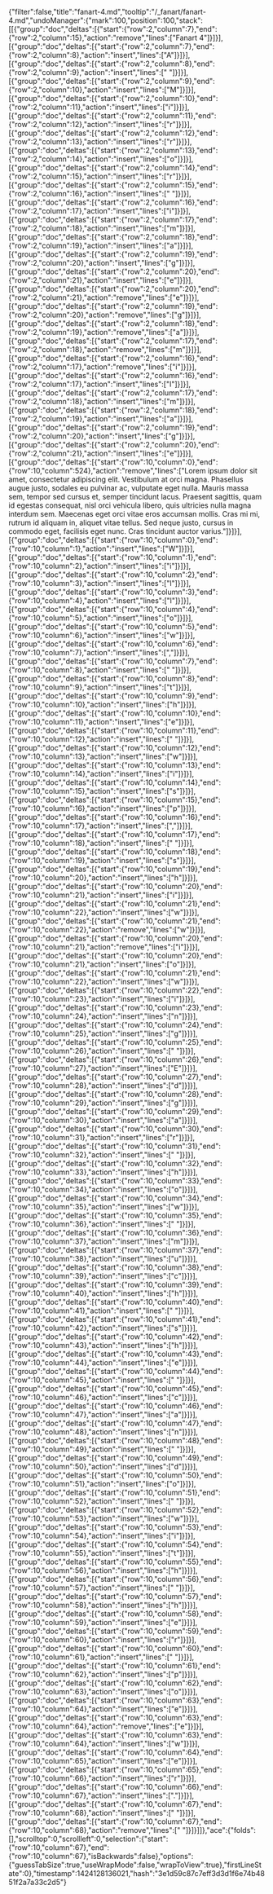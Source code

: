 {"filter":false,"title":"fanart-4.md","tooltip":"/_fanart/fanart-4.md","undoManager":{"mark":100,"position":100,"stack":[[{"group":"doc","deltas":[{"start":{"row":2,"column":7},"end":{"row":2,"column":15},"action":"remove","lines":["Fanart 4"]}]}],[{"group":"doc","deltas":[{"start":{"row":2,"column":7},"end":{"row":2,"column":8},"action":"insert","lines":["A"]}]}],[{"group":"doc","deltas":[{"start":{"row":2,"column":8},"end":{"row":2,"column":9},"action":"insert","lines":[" "]}]}],[{"group":"doc","deltas":[{"start":{"row":2,"column":9},"end":{"row":2,"column":10},"action":"insert","lines":["M"]}]}],[{"group":"doc","deltas":[{"start":{"row":2,"column":10},"end":{"row":2,"column":11},"action":"insert","lines":["i"]}]}],[{"group":"doc","deltas":[{"start":{"row":2,"column":11},"end":{"row":2,"column":12},"action":"insert","lines":["r"]}]}],[{"group":"doc","deltas":[{"start":{"row":2,"column":12},"end":{"row":2,"column":13},"action":"insert","lines":["r"]}]}],[{"group":"doc","deltas":[{"start":{"row":2,"column":13},"end":{"row":2,"column":14},"action":"insert","lines":["o"]}]}],[{"group":"doc","deltas":[{"start":{"row":2,"column":14},"end":{"row":2,"column":15},"action":"insert","lines":["r"]}]}],[{"group":"doc","deltas":[{"start":{"row":2,"column":15},"end":{"row":2,"column":16},"action":"insert","lines":[" "]}]}],[{"group":"doc","deltas":[{"start":{"row":2,"column":16},"end":{"row":2,"column":17},"action":"insert","lines":["i"]}]}],[{"group":"doc","deltas":[{"start":{"row":2,"column":17},"end":{"row":2,"column":18},"action":"insert","lines":["m"]}]}],[{"group":"doc","deltas":[{"start":{"row":2,"column":18},"end":{"row":2,"column":19},"action":"insert","lines":["a"]}]}],[{"group":"doc","deltas":[{"start":{"row":2,"column":19},"end":{"row":2,"column":20},"action":"insert","lines":["g"]}]}],[{"group":"doc","deltas":[{"start":{"row":2,"column":20},"end":{"row":2,"column":21},"action":"insert","lines":["e"]}]}],[{"group":"doc","deltas":[{"start":{"row":2,"column":20},"end":{"row":2,"column":21},"action":"remove","lines":["e"]}]}],[{"group":"doc","deltas":[{"start":{"row":2,"column":19},"end":{"row":2,"column":20},"action":"remove","lines":["g"]}]}],[{"group":"doc","deltas":[{"start":{"row":2,"column":18},"end":{"row":2,"column":19},"action":"remove","lines":["a"]}]}],[{"group":"doc","deltas":[{"start":{"row":2,"column":17},"end":{"row":2,"column":18},"action":"remove","lines":["m"]}]}],[{"group":"doc","deltas":[{"start":{"row":2,"column":16},"end":{"row":2,"column":17},"action":"remove","lines":["i"]}]}],[{"group":"doc","deltas":[{"start":{"row":2,"column":16},"end":{"row":2,"column":17},"action":"insert","lines":["I"]}]}],[{"group":"doc","deltas":[{"start":{"row":2,"column":17},"end":{"row":2,"column":18},"action":"insert","lines":["m"]}]}],[{"group":"doc","deltas":[{"start":{"row":2,"column":18},"end":{"row":2,"column":19},"action":"insert","lines":["a"]}]}],[{"group":"doc","deltas":[{"start":{"row":2,"column":19},"end":{"row":2,"column":20},"action":"insert","lines":["g"]}]}],[{"group":"doc","deltas":[{"start":{"row":2,"column":20},"end":{"row":2,"column":21},"action":"insert","lines":["e"]}]}],[{"group":"doc","deltas":[{"start":{"row":10,"column":0},"end":{"row":10,"column":524},"action":"remove","lines":["Lorem ipsum dolor sit amet, consectetur adipiscing elit. Vestibulum at orci magna. Phasellus augue justo, sodales eu pulvinar ac, vulputate eget nulla. Mauris massa sem, tempor sed cursus et, semper tincidunt lacus. Praesent sagittis, quam id egestas consequat, nisl orci vehicula libero, quis ultricies nulla magna interdum sem. Maecenas eget orci vitae eros accumsan mollis. Cras mi mi, rutrum id aliquam in, aliquet vitae tellus. Sed neque justo, cursus in commodo eget, facilisis eget nunc. Cras tincidunt auctor varius."]}]}],[{"group":"doc","deltas":[{"start":{"row":10,"column":0},"end":{"row":10,"column":1},"action":"insert","lines":["W"]}]}],[{"group":"doc","deltas":[{"start":{"row":10,"column":1},"end":{"row":10,"column":2},"action":"insert","lines":["i"]}]}],[{"group":"doc","deltas":[{"start":{"row":10,"column":2},"end":{"row":10,"column":3},"action":"insert","lines":["l"]}]}],[{"group":"doc","deltas":[{"start":{"row":10,"column":3},"end":{"row":10,"column":4},"action":"insert","lines":["l"]}]}],[{"group":"doc","deltas":[{"start":{"row":10,"column":4},"end":{"row":10,"column":5},"action":"insert","lines":["o"]}]}],[{"group":"doc","deltas":[{"start":{"row":10,"column":5},"end":{"row":10,"column":6},"action":"insert","lines":["w"]}]}],[{"group":"doc","deltas":[{"start":{"row":10,"column":6},"end":{"row":10,"column":7},"action":"insert","lines":[","]}]}],[{"group":"doc","deltas":[{"start":{"row":10,"column":7},"end":{"row":10,"column":8},"action":"insert","lines":[" "]}]}],[{"group":"doc","deltas":[{"start":{"row":10,"column":8},"end":{"row":10,"column":9},"action":"insert","lines":["t"]}]}],[{"group":"doc","deltas":[{"start":{"row":10,"column":9},"end":{"row":10,"column":10},"action":"insert","lines":["h"]}]}],[{"group":"doc","deltas":[{"start":{"row":10,"column":10},"end":{"row":10,"column":11},"action":"insert","lines":["e"]}]}],[{"group":"doc","deltas":[{"start":{"row":10,"column":11},"end":{"row":10,"column":12},"action":"insert","lines":[" "]}]}],[{"group":"doc","deltas":[{"start":{"row":10,"column":12},"end":{"row":10,"column":13},"action":"insert","lines":["w"]}]}],[{"group":"doc","deltas":[{"start":{"row":10,"column":13},"end":{"row":10,"column":14},"action":"insert","lines":["i"]}]}],[{"group":"doc","deltas":[{"start":{"row":10,"column":14},"end":{"row":10,"column":15},"action":"insert","lines":["s"]}]}],[{"group":"doc","deltas":[{"start":{"row":10,"column":15},"end":{"row":10,"column":16},"action":"insert","lines":["p"]}]}],[{"group":"doc","deltas":[{"start":{"row":10,"column":16},"end":{"row":10,"column":17},"action":"insert","lines":[","]}]}],[{"group":"doc","deltas":[{"start":{"row":10,"column":17},"end":{"row":10,"column":18},"action":"insert","lines":[" "]}]}],[{"group":"doc","deltas":[{"start":{"row":10,"column":18},"end":{"row":10,"column":19},"action":"insert","lines":["s"]}]}],[{"group":"doc","deltas":[{"start":{"row":10,"column":19},"end":{"row":10,"column":20},"action":"insert","lines":["h"]}]}],[{"group":"doc","deltas":[{"start":{"row":10,"column":20},"end":{"row":10,"column":21},"action":"insert","lines":["i"]}]}],[{"group":"doc","deltas":[{"start":{"row":10,"column":21},"end":{"row":10,"column":22},"action":"insert","lines":["w"]}]}],[{"group":"doc","deltas":[{"start":{"row":10,"column":21},"end":{"row":10,"column":22},"action":"remove","lines":["w"]}]}],[{"group":"doc","deltas":[{"start":{"row":10,"column":20},"end":{"row":10,"column":21},"action":"remove","lines":["i"]}]}],[{"group":"doc","deltas":[{"start":{"row":10,"column":20},"end":{"row":10,"column":21},"action":"insert","lines":["o"]}]}],[{"group":"doc","deltas":[{"start":{"row":10,"column":21},"end":{"row":10,"column":22},"action":"insert","lines":["w"]}]}],[{"group":"doc","deltas":[{"start":{"row":10,"column":22},"end":{"row":10,"column":23},"action":"insert","lines":["i"]}]}],[{"group":"doc","deltas":[{"start":{"row":10,"column":23},"end":{"row":10,"column":24},"action":"insert","lines":["n"]}]}],[{"group":"doc","deltas":[{"start":{"row":10,"column":24},"end":{"row":10,"column":25},"action":"insert","lines":["g"]}]}],[{"group":"doc","deltas":[{"start":{"row":10,"column":25},"end":{"row":10,"column":26},"action":"insert","lines":[" "]}]}],[{"group":"doc","deltas":[{"start":{"row":10,"column":26},"end":{"row":10,"column":27},"action":"insert","lines":["E"]}]}],[{"group":"doc","deltas":[{"start":{"row":10,"column":27},"end":{"row":10,"column":28},"action":"insert","lines":["d"]}]}],[{"group":"doc","deltas":[{"start":{"row":10,"column":28},"end":{"row":10,"column":29},"action":"insert","lines":["g"]}]}],[{"group":"doc","deltas":[{"start":{"row":10,"column":29},"end":{"row":10,"column":30},"action":"insert","lines":["a"]}]}],[{"group":"doc","deltas":[{"start":{"row":10,"column":30},"end":{"row":10,"column":31},"action":"insert","lines":["r"]}]}],[{"group":"doc","deltas":[{"start":{"row":10,"column":31},"end":{"row":10,"column":32},"action":"insert","lines":[" "]}]}],[{"group":"doc","deltas":[{"start":{"row":10,"column":32},"end":{"row":10,"column":33},"action":"insert","lines":["h"]}]}],[{"group":"doc","deltas":[{"start":{"row":10,"column":33},"end":{"row":10,"column":34},"action":"insert","lines":["o"]}]}],[{"group":"doc","deltas":[{"start":{"row":10,"column":34},"end":{"row":10,"column":35},"action":"insert","lines":["w"]}]}],[{"group":"doc","deltas":[{"start":{"row":10,"column":35},"end":{"row":10,"column":36},"action":"insert","lines":[" "]}]}],[{"group":"doc","deltas":[{"start":{"row":10,"column":36},"end":{"row":10,"column":37},"action":"insert","lines":["m"]}]}],[{"group":"doc","deltas":[{"start":{"row":10,"column":37},"end":{"row":10,"column":38},"action":"insert","lines":["u"]}]}],[{"group":"doc","deltas":[{"start":{"row":10,"column":38},"end":{"row":10,"column":39},"action":"insert","lines":["c"]}]}],[{"group":"doc","deltas":[{"start":{"row":10,"column":39},"end":{"row":10,"column":40},"action":"insert","lines":["h"]}]}],[{"group":"doc","deltas":[{"start":{"row":10,"column":40},"end":{"row":10,"column":41},"action":"insert","lines":[" "]}]}],[{"group":"doc","deltas":[{"start":{"row":10,"column":41},"end":{"row":10,"column":42},"action":"insert","lines":["s"]}]}],[{"group":"doc","deltas":[{"start":{"row":10,"column":42},"end":{"row":10,"column":43},"action":"insert","lines":["h"]}]}],[{"group":"doc","deltas":[{"start":{"row":10,"column":43},"end":{"row":10,"column":44},"action":"insert","lines":["e"]}]}],[{"group":"doc","deltas":[{"start":{"row":10,"column":44},"end":{"row":10,"column":45},"action":"insert","lines":[" "]}]}],[{"group":"doc","deltas":[{"start":{"row":10,"column":45},"end":{"row":10,"column":46},"action":"insert","lines":["c"]}]}],[{"group":"doc","deltas":[{"start":{"row":10,"column":46},"end":{"row":10,"column":47},"action":"insert","lines":["a"]}]}],[{"group":"doc","deltas":[{"start":{"row":10,"column":47},"end":{"row":10,"column":48},"action":"insert","lines":["n"]}]}],[{"group":"doc","deltas":[{"start":{"row":10,"column":48},"end":{"row":10,"column":49},"action":"insert","lines":[" "]}]}],[{"group":"doc","deltas":[{"start":{"row":10,"column":49},"end":{"row":10,"column":50},"action":"insert","lines":["d"]}]}],[{"group":"doc","deltas":[{"start":{"row":10,"column":50},"end":{"row":10,"column":51},"action":"insert","lines":["o"]}]}],[{"group":"doc","deltas":[{"start":{"row":10,"column":51},"end":{"row":10,"column":52},"action":"insert","lines":[" "]}]}],[{"group":"doc","deltas":[{"start":{"row":10,"column":52},"end":{"row":10,"column":53},"action":"insert","lines":["w"]}]}],[{"group":"doc","deltas":[{"start":{"row":10,"column":53},"end":{"row":10,"column":54},"action":"insert","lines":["i"]}]}],[{"group":"doc","deltas":[{"start":{"row":10,"column":54},"end":{"row":10,"column":55},"action":"insert","lines":["t"]}]}],[{"group":"doc","deltas":[{"start":{"row":10,"column":55},"end":{"row":10,"column":56},"action":"insert","lines":["h"]}]}],[{"group":"doc","deltas":[{"start":{"row":10,"column":56},"end":{"row":10,"column":57},"action":"insert","lines":[" "]}]}],[{"group":"doc","deltas":[{"start":{"row":10,"column":57},"end":{"row":10,"column":58},"action":"insert","lines":["h"]}]}],[{"group":"doc","deltas":[{"start":{"row":10,"column":58},"end":{"row":10,"column":59},"action":"insert","lines":["e"]}]}],[{"group":"doc","deltas":[{"start":{"row":10,"column":59},"end":{"row":10,"column":60},"action":"insert","lines":["r"]}]}],[{"group":"doc","deltas":[{"start":{"row":10,"column":60},"end":{"row":10,"column":61},"action":"insert","lines":[" "]}]}],[{"group":"doc","deltas":[{"start":{"row":10,"column":61},"end":{"row":10,"column":62},"action":"insert","lines":["p"]}]}],[{"group":"doc","deltas":[{"start":{"row":10,"column":62},"end":{"row":10,"column":63},"action":"insert","lines":["o"]}]}],[{"group":"doc","deltas":[{"start":{"row":10,"column":63},"end":{"row":10,"column":64},"action":"insert","lines":["e"]}]}],[{"group":"doc","deltas":[{"start":{"row":10,"column":63},"end":{"row":10,"column":64},"action":"remove","lines":["e"]}]}],[{"group":"doc","deltas":[{"start":{"row":10,"column":63},"end":{"row":10,"column":64},"action":"insert","lines":["w"]}]}],[{"group":"doc","deltas":[{"start":{"row":10,"column":64},"end":{"row":10,"column":65},"action":"insert","lines":["e"]}]}],[{"group":"doc","deltas":[{"start":{"row":10,"column":65},"end":{"row":10,"column":66},"action":"insert","lines":["r"]}]}],[{"group":"doc","deltas":[{"start":{"row":10,"column":66},"end":{"row":10,"column":67},"action":"insert","lines":["."]}]}],[{"group":"doc","deltas":[{"start":{"row":10,"column":67},"end":{"row":10,"column":68},"action":"insert","lines":[" "]}]}],[{"group":"doc","deltas":[{"start":{"row":10,"column":67},"end":{"row":10,"column":68},"action":"remove","lines":[" "]}]}]]},"ace":{"folds":[],"scrolltop":0,"scrollleft":0,"selection":{"start":{"row":10,"column":67},"end":{"row":10,"column":67},"isBackwards":false},"options":{"guessTabSize":true,"useWrapMode":false,"wrapToView":true},"firstLineState":0},"timestamp":1424128136021,"hash":"3e1d59c87c7eff3d3d1f6e74b4851f2a7a33c2d5"}